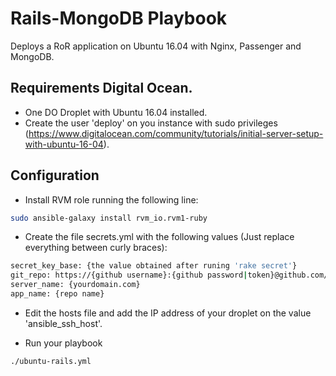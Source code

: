 # Rails-MongoDB Playbook
Deploys a RoR application on Ubuntu 16.04 with Nginx, Passenger and MongoDB.

## Requirements Digital Ocean.

* One DO Droplet with Ubuntu 16.04 installed.
* Create the user 'deploy' on you instance with sudo privileges (https://www.digitalocean.com/community/tutorials/initial-server-setup-with-ubuntu-16-04).


## Configuration

* Install RVM role running the following line:
```sh
sudo ansible-galaxy install rvm_io.rvm1-ruby
```

* Create the file secrets.yml with the following values (Just replace everything between curly braces):
```sh
secret_key_base: {the value obtained after runing 'rake secret'}
git_repo: https://{github username}:{github password|token}@github.com/{company|profile}/{repo name}.git
server_name: {yourdomain.com}
app_name: {repo name}
```

* Edit the hosts file and add the IP address of your droplet on the value 'ansible_ssh_host'.

* Run your playbook
```sh
./ubuntu-rails.yml
```
